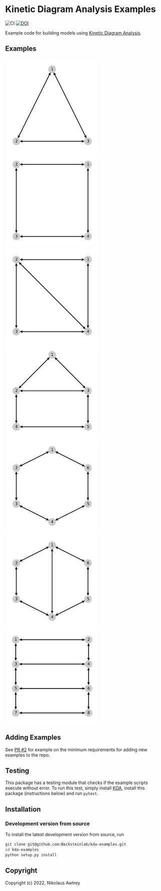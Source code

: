Kinetic Diagram Analysis Examples
====================================
[//]: # (Badges)
![CI](https://github.com/Becksteinlab/kda-examples/actions/workflows/main_ci.yml/badge.svg)
[![DOI](https://zenodo.org/badge/DOI/10.5281/zenodo.10795714.svg)](https://doi.org/10.5281/zenodo.10795714)

Example code for building models using [Kinetic Diagram Analysis](https://github.com/Becksteinlab/kda).

## Examples

<img src="kda_examples/test_model_3_state/diagrams/input.png"  width=300 alt="test model 3-state"> <img src="kda_examples/test_model_4_state/diagrams/input.png" width=300, alt="test model 4-state">
<img src="kda_examples/test_model_4_state_leakage/diagrams/input.png" width=300, alt="test model 4-state leakage"> <img src="kda_examples/test_model_5_state_leakage/diagrams/input.png" width=300, alt="test model 5-state leakage">
<img src="kda_examples/test_model_6_state/diagrams/input.png" width=300, alt="test model 6-state"> <img src="kda_examples/test_model_6_state_leakage/diagrams/input.png" width=300, alt="test model 6-state leakage">
<img src="kda_examples/test_model_8_state_leakage/diagrams/input.png" width=300, alt="test model 8-state leakage">

## Adding Examples

See [PR #2](https://github.com/Becksteinlab/kda-examples/pull/2) for example on the minimum requirements for adding new examples to the repo.

## Testing

This package has a testing module that checks if the example scripts execute
without error. To run this test, simply install [KDA](https://github.com/Becksteinlab/kda), install
this package (instructions below) and run `pytest`.

## Installation
### Development version from source

To install the latest development version from source, run
```bash
git clone git@github.com:Becksteinlab/kda-examples.git
cd kda-examples
python setup.py install
```

## Copyright

Copyright (c) 2022, Nikolaus Awtrey
